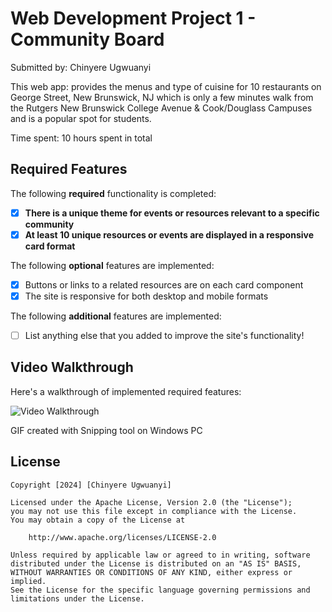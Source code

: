# Web Development Project 1 - Community Board

Submitted by: Chinyere Ugwuanyi

This web app: provides the menus and type of cuisine for 10 restaurants on George Street, New Brunswick, NJ which is only a few minutes walk from the Rutgers New Brunswick College Avenue & Cook/Douglass Campuses and is a popular spot for students.

Time spent: 10 hours spent in total

## Required Features

The following **required** functionality is completed:

- [x] **There is a unique theme for events or resources relevant to a specific community**
- [x] **At least 10 unique resources or events are displayed in a responsive card format**

The following **optional** features are implemented:

- [x] Buttons or links to a related resources are on each card component
- [x] The site is responsive for both desktop and mobile formats

The following **additional** features are implemented:

* [ ] List anything else that you added to improve the site's functionality!

## Video Walkthrough

Here's a walkthrough of implemented required features:

<img src='https://youtu.be/Vos3ErlCQu4' title='Video Walkthrough' width='' alt='Video Walkthrough' />

GIF created with Snipping tool on Windows PC


## License

    Copyright [2024] [Chinyere Ugwuanyi]

    Licensed under the Apache License, Version 2.0 (the "License");
    you may not use this file except in compliance with the License.
    You may obtain a copy of the License at

        http://www.apache.org/licenses/LICENSE-2.0

    Unless required by applicable law or agreed to in writing, software
    distributed under the License is distributed on an "AS IS" BASIS,
    WITHOUT WARRANTIES OR CONDITIONS OF ANY KIND, either express or implied.
    See the License for the specific language governing permissions and
    limitations under the License.